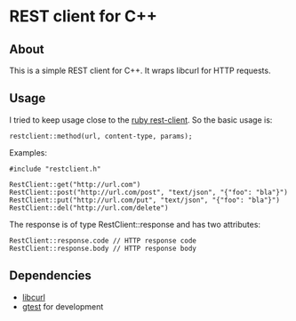 # REST client for C++

## About
This is a simple REST client for C++. It wraps libcurl for HTTP requests.

## Usage
I tried to keep usage close to the [ruby rest-client][]. So the basic usage is:

    restclient::method(url, content-type, params);

Examples:

    #include "restclient.h"

    RestClient::get("http://url.com")
    RestClient::post("http://url.com/post", "text/json", "{"foo": "bla"}")
    RestClient::put("http://url.com/put", "text/json", "{"foo": "bla"}")
    RestClient::del("http://url.com/delete")

The response is of type RestClient::response and has two attributes:

    RestClient::response.code // HTTP response code
    RestClient::response.body // HTTP response body


## Dependencies
- [libcurl][]
- [gtest][] for development


[libcurl]: http://curl.haxx.se/libcurl/
[ruby rest-client]: http://github.com/archiloque/rest-client
[gtest]: http://code.google.com/p/googletest/
